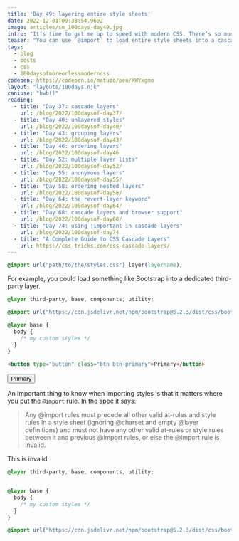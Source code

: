 ```yaml
---
title: 'Day 49: layering entire style sheets'
date: 2022-12-01T09:38:54.969Z
image: articles/sm_100days-day49.jpg
intro: "It’s time to get me up to speed with modern CSS. There’s so much new in CSS that I know too little about. To change that I’ve started [#100DaysOfMoreOrLessModernCSS](/blog/2022/100-days-of-more-or-less-modern-css/). Why more or less modern CSS? Because some topics will be about cutting-edge features, while other stuff has been around for quite a while already, but I just have little to no experience with it."
teaser: "You can use `@import` to load entire style sheets into a cascade layer."
tags:
  - blog
  - posts
  - css
  - 100daysofmoreorlessmoderncss
codepen: https://codepen.io/matuzo/pen/XWYxgmo
layout: "layouts/100days.njk"
caniuse: "hwb()"
reading:
  - title: "Day 37: cascade layers"
    url: /blog/2022/100daysof-day37/
  - title: "Day 40: unlayered styles"
    url: /blog/2022/100daysof-day40/
  - title: "Day 43: grouping layers"
    url: /blog/2022/100daysof-day43/
  - title: "Day 46: ordering layers"
    url: /blog/2022/100daysof-day46
  - title: "Day 52: multiple layer lists"
    url: /blog/2022/100daysof-day52/
  - title: "Day 55: anonymous layers"
    url: /blog/2022/100daysof-day55/
  - title: "Day 58: ordering nested layers"
    url: /blog/2022/100daysof-day58/
  - title: "Day 64: the revert-layer keyword"
    url: /blog/2022/100daysof-day64/
  - title: "Day 68: cascade layers and browser support"
    url: /blog/2022/100daysof-day68/
  - title: "Day 74: using !important in cascade layers"
    url: /blog/2022/100daysof-day74
  - title: "A Complete Guide to CSS Cascade Layers"
    url: https://css-tricks.com/css-cascade-layers/
---
```


```css
@import url("path/to/the/styles.css") layer(layername);
```

For example, you could load something like Bootstrap into a dedicated third-party layer.

<style>
  @layer third-party, base, components, utility;

  @import url("https://cdn.jsdelivr.net/npm/bootstrap@5.2.3/dist/css/bootstrap.min.css") layer(third-party);

  @layer base {
    body {
      /* my custom styles */
    }
  }
</style>

```css
@layer third-party, base, components, utility;

@import url("https://cdn.jsdelivr.net/npm/bootstrap@5.2.3/dist/css/bootstrap.min.css") layer(third-party);

@layer base {
  body {
    /* my custom styles */
  }
}
```


```html
<button type="button" class="btn btn-primary">Primary</button>
```

<div class="sample" data-sample="demo: styles coming from the bootstrap CDN">
  <button type="button" class="btn btn-primary">Primary</button>
</div>

An important thing to know when importing styles is that it matters where you put the `@import` rule. [In the spec](https://www.w3.org/TR/css-cascade-5/#at-import) it says:

<blockquote>Any @import rules must precede all other valid at-rules and style rules in a style sheet (ignoring @charset and empty @layer definitions) and must not have any other valid at-rules or style rules between it and previous @import rules, or else the @import rule is invalid.</blockquote>

This is invalid:

```css
@layer third-party, base, components, utility;


@layer base {
  body {
    /* my custom styles */
  }
}

@import url("https://cdn.jsdelivr.net/npm/bootstrap@5.2.3/dist/css/bootstrap.min.css") layer(third-party);
```